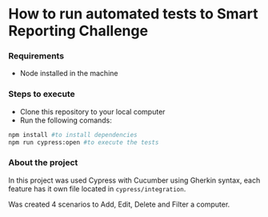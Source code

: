 <H1>How to run automated tests to Smart Reporting Challenge</h1>

<h3>Requirements</h3>

- Node installed in the machine

<h3>Steps to execute</h3>

- Clone this repository to your local computer
- Run the following comands:

```sh
npm install #to install dependencies
npm run cypress:open #to execute the tests
```

<h3>About the project</h3>

In this project was used Cypress with Cucumber using Gherkin syntax, each feature has it own file located in `cypress/integration`.

Was created 4 scenarios to Add, Edit, Delete and Filter a computer.
